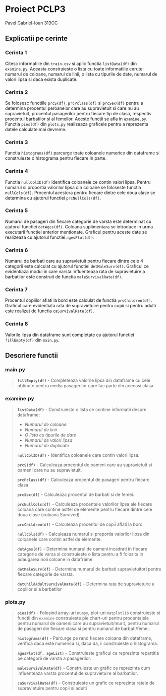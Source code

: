 
# Proiect PCLP3

Pavel Gabriel-Ioan 313CC

## Explicatii pe cerinte

### Cerinta 1

Citesc informatiile din `train.csv` si aplic functia `listData(df)` din `examine.py`.
Aceasta construieste o lista cu toate informatiile cerute: numarul de coloane, numarul
de linii, o lista cu tipurile de date, numarul de valori lipsa si daca exista duplicate.

### Cerinta 2

Se folosesc functiile `prcS(df)`, `prcPclass(df)` si `prcSex(df)` pentru a determina
procentul peroanelor care au supravietuit si care nu au supravietuit, procentul
pasagerilor pentru fiecare tip de clasa, respectiv procentul barbatilor si al
femeilor. Aceste functii se afla in `examine.py`. Functia `pies(df)` din `plots.py`
realizeaza graficele pentru a reprezenta datele calculate mai devreme.

### Cerinta 3

Functia `histograms(df)` parcurge toate coloanele numerice din dataframe si construieste
o histograma pentru fiecare in parte.

### Cerinta 4

Functia `nullColID(df)` identifica coloanele ce contin valori lipsa. Pentru numarul
si proportia valorilor lipsa din coloane se foloseste functia `nullCols(df)`. Procentul
acestora pentru fiecare dintre cele doua clase se determina cu ajutorul functiei
`prcNullCols(df)`.

### Cerinta 5

Numarul de pasageri din fiecare categorie de varsta este determinat cu ajutorul functiei
`detAges(df)`. Coloana suplimentara se introduce in urma executarii functiei anterior
mentionate. Graficul pentru aceste date se realizeaza cu ajutorul functiei `agesPlot(df)`.

### Cerinta 6

Numarul de barbati care au supravietuit pentru fiecare dintre cele 4 categorii este
calculat cu ajutorul functiei `detMaleSurv(df)`. Graficul ce evidentiaza modul in care
varsta influenteaza rata de supravietuire a barbatilor este construit de functia
`maleSurvivalRate(df)`.

### Cerinta 7

Procentul copiilor aflati la bord este calculat de functia `prcChildren(df)`. Graficul
care evidentiata rata de supravietuire pentru copii si pentru adulti este realizat de
functia `caSurvivalRate(df)`.

### Cerinta 8

Valorile lipsa din dataframe sunt completate cu ajutorul functiei `fillEmpty(df)` din
`main.py`.

## Descriere functii

### main.py

>**`fillEmpty(df)`** - Completeaza valorile lipsa din dataframe cu cele obtinute pentru
media pasagerilor care fac parte din aceeasi clasa.

### examine.py

>**`listData(df)`** - Construieste o lista ce contine informatii despre dataframe:
>
>- *Numarul de coloane*
>- *Numarul de linii*
>- *O lista cu tipurile de date*
>- *Numarul de valori lipsa*
>- *Numarul de duplicate*
>
>**`nullColID(df)`** - Identifica coloanele care contin valori lipsa.
>
>**`prcS(df)`** - Calculeaza procentul de oameni care au supravietuit si oameni care nu au supravietuit.
>
>**`prcPclass(df)`** - Calculeaza procentul de pasageri pentru fiecare clasa
>
>**`prcSex(df)`** - Calculeaza procentul de barbati si de femei.
>
>**`prcNullCols(df)`** - Calculeaza procentele valorilor lipsa ale fiecare coloana
care contine astfel de elemente pentru fiecare dintre cele doua clase (coloana Survived).
>
>**`prcChildren(df)`** - Calculeaza procentul de copii aflati la bord
>
>**`nullCols(df)`** - Calculeaza numarul si proportia valorilor lipsa din coloanele
care contin astfel de elemente.
>
>**`detAges(df)`** - Determina numarul de oameni incadrati in fiecare categorie
de varsa si construieste o lista pentru a fi folosita in adaugarea noii coloane
in dataframe.
>
>**`detMaleSurv(df)`** - Determina numarul de barbati supravietuitori pentru fiecare
categorie de varsta.
>
>**`detChildAdultSurvivalRate(df)`** - Determina rata de supraviatuire a copiilor si a barbatilor

### plots.py

>**`pies(df)`** - Folosind array-uri `numpy`, plot-uri `matplotlib` construieste si functii din `examine`
construieste pie chart-uri pentru procentajele pentru numarul de oameni care au
supravietuit/murit, pentru numarul de pasageri din fiecare clasa si pentru numarul
de barbati/femei.
>
>**`histograms(df)`** - Parcurge pe rand fiecare coloana din dataframe, verifica daca
este numerica si, daca da, ii construieste o histograma.
>
>**`agesPlot(df, ageList)`** - Construieste graficul ce reprezinta repartitia pe categorii de varsta
a pasagerilor.
>
>**`maleSurvivalRate(df)`** - Construieste un grafic ce reprezinta cum influenteaza varsta procentul
de supravietuire al barbatilor.
>
>**`caSurvivalRate(df)`** - Construieste un grafic ce reprezinta ratele de supravietuire pentru
copii si adulti
